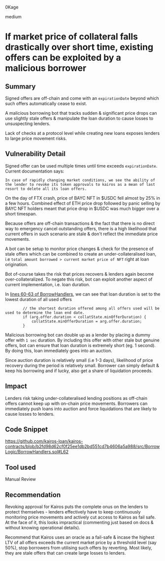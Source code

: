 0Kage

medium

# If market price of collateral falls drastically over short time, existing offers can be exploited by a malicious borrower

## Summary
Signed offers are off-chain and come with an `expirationDate` beyond which such offers automatically cease to exist. 

A malicious borrowing bot that tracks sudden & significant price drops can use slightly stale offers & manipulate the loan duration to cause losses to unsuspecting lenders. 

Lack of checks at a protocol level while creating new loans exposes lenders to large price movement risks.

## Vulnerability Detail
Signed offer can be used multiple times until time exceeds `expirationDate`.  Current documentation says:

`In case of rapidly changing market conditions, we see the ability of the lender to revoke its token approvals to kairos as a mean of last resort to delete all its loan offers. `

On the day of FTX crash, price of BAYC NFT in $USDC fell almost by 25% in a few hours. Combined effect of ETH price drop followed by panic selling by BAYC NFT holders meant that price drop in $USDC was much bigger over a short timespan.

Because offers are off-chain transactions & the fact that there is no direct way to emergency cancel outstanding offers, there is a high likelihood that current offers in such scenario are stale & don't reflect the immediate price movements.

A bot can be setup to monitor price changes & check for the presence of stale offers which can be combined to create an under-collateralised loan, i.e `total amount borrowed > current market price of NFT` right at loan origination. 

Bot of-course takes the risk that prices recovers & lenders again become over-collateralized. To negate this risk, bot can exploit another aspect of current implementation, i.e. loan duration. 

In [lines 60-63 of BorrowHandlers](https://github.com/kairos-loan/kairos-contracts/blob/b2fd98d62cf0f25ee1db2bd551cd7b4606a5a988/src/BorrowLogic/BorrowHandlers.sol#L62), we can see that loan duration is set to the lowest duration of all used offers

```solidity
        // the shortest duration offered among all offers used will be used to determine the loan end date.
        if (arg.offer.duration < collatState.minOfferDuration) {
            collatState.minOfferDuration = arg.offer.duration;
        }
```
Malicious borrowing bot can double up as a lender by placing a dummy offer with `1 sec` duration. By including this offer with other stale but genuine offers, bot can ensure that loan duration is extremely short (eg. 1 second). By doing this, loan immediately goes into an auction.

Since auction duration is relatively small (i.e 1-3 days), likelihood of price recovery during the period is relatively small. Borrower can simply default & keep his borrowing and if lucky, also get a share of liquidation proceeds.

## Impact
Lenders risk taking under-collateralised lending positions as off-chain offers cannot keep up with on-chain price movements. Borrowers can immediately push loans into auction and force liquidations that are likely to cause losses to lenders.

## Code Snippet
https://github.com/kairos-loan/kairos-contracts/blob/b2fd98d62cf0f25ee1db2bd551cd7b4606a5a988/src/BorrowLogic/BorrowHandlers.sol#L62

## Tool used
Manual Review

## Recommendation
Revoking approval for Kairos puts the complete onus on the lenders to protect themselves - lenders effectively have to keep continuously monitoring price movements and actively cut access to Kairos as fail safe. At the face of it, this looks impractical (commenting just based on docs & without knowing operational details).

Recommend that Kairos uses an oracle as a fail-safe & incase the highest LTV of all offers exceeds the current market price by a threshold level (say 50%), stop borrowers from utilising such offers by reverting. Most likely, they are stale offers that can create large losses to lenders.
